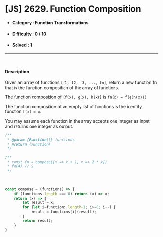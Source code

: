 # [JS] 2629. Function Composition
* #### Category : Function Transformations
* #### Difficulty : 0 / 10  
* #### Solved : 1

<hr />

<br>

#### Description 
Given an array of functions `[f1, f2, f3, ..., fn]`, return a new function fn that is the function composition of the array of functions.

The function composition of `[f(x), g(x), h(x)]` is `fn(x) = f(g(h(x)))`.

The function composition of an empty list of functions is the identity function `f(x) = x`.

You may assume each function in the array accepts one integer as input and returns one integer as output.

```js
/**
 * @param {Function[]} functions
 * @return {Function}
 */

/**
 * const fn = compose([x => x + 1, x => 2 * x])
 * fn(4) // 9
 */
```

<br />

```js
const compose = (functions) => {
    if (functions.length === 0) return (x) => x;
    return (x) => {
        let result = x;
        for (let i=functions.length-1; i>=0; i--) {
            result = functions[i](result);
        }
        return result;
    }
}
```